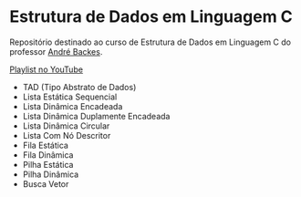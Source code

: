 # Estrutura de Dados em Linguagem C

Repositório destinado ao curso de Estrutura de Dados em Linguagem C do professor [André Backes](https://github.com/arbackes).

[Playlist no YouTube](https://www.youtube.com/playlist?list=PL8iN9FQ7_jt6H5m4Gm0H89sybzR9yaaka)

- TAD (Tipo Abstrato de Dados)
- Lista Estática Sequencial
- Lista Dinâmica Encadeada
- Lista Dinâmica Duplamente Encadeada
- Lista Dinâmica Circular
- Lista Com Nó Descritor
- Fila Estática
- Fila Dinâmica
- Pilha Estática
- Pilha Dinâmica
- Busca Vetor